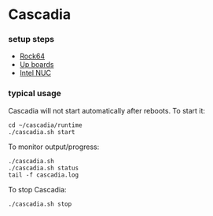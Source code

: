 
# Cascadia

### setup steps

* [Rock64](setup/Rock64)
* [Up boards](setup/UpBoard)
* [Intel NUC](setup/NUC)
    
### typical usage

Cascadia will not start automatically after reboots. To start it:

    cd ~/cascadia/runtime
    ./cascadia.sh start

To monitor output/progress:

    ./cascadia.sh
    ./cascadia.sh status
    tail -f cascadia.log

To stop Cascadia:

    ./cascadia.sh stop

